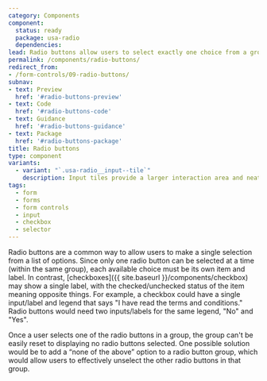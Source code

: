 ```yaml
---
category: Components
component:
  status: ready
  package: usa-radio
  dependencies:
lead: Radio buttons allow users to select exactly one choice from a group.
permalink: /components/radio-buttons/
redirect_from:
- /form-controls/09-radio-buttons/
subnav:
- text: Preview
  href: '#radio-buttons-preview'
- text: Code
  href: '#radio-buttons-code'
- text: Guidance
  href: '#radio-buttons-guidance'
- text: Package
  href: '#radio-buttons-package'
title: Radio buttons
type: component
variants:
  - variant: "`.usa-radio__input--tile`"
    description: Input tiles provide a larger interaction area and neatly group the label with the form control for readability. They’re useful in application forms and questionnaires, but may not be recommended when they create clutter on the page.
tags:
  - form
  - forms
  - form controls
  - input
  - checkbox
  - selector
---
```


Radio buttons are a common way to allow users to make a single selection from a list of options. Since only one radio button can be selected at a time (within the same group), each available choice must be its own item and label. In contrast, [checkboxes]({{ site.baseurl }}/components/checkbox) may show a single label, with the checked/unchecked status of the item meaning opposite things. For example, a checkbox could have a single input/label and legend that says "I have read the terms and conditions." Radio buttons would need two inputs/labels for the same legend, "No" and "Yes".

Once a user selects one of the radio buttons in a group, the group can't be easily reset to displaying no radio buttons selected. One possible solution would be to add a “none of the above” option to a radio button group, which would allow users to effectively unselect the other radio buttons in that group.
